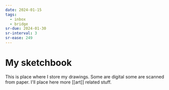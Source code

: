 ```yaml
---
date: 2024-01-15
tags:
  - inbox
  - bridge
sr-due: 2024-01-30
sr-interval: 3
sr-ease: 249
---
```


# My sketchbook

This is place where I store my drawings. Some are digital some are scanned from
paper. I'll place here more [[art]] related stuff.

